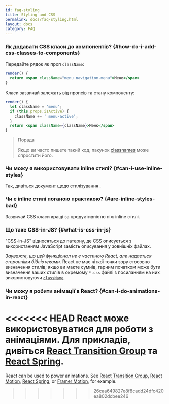 ```yaml
---
id: faq-styling
title: Styling and CSS
permalink: docs/faq-styling.html
layout: docs
category: FAQ
---
```


### Як додавати CSS класи до компонентів? {#how-do-i-add-css-classes-to-components}

Передайте рядок як проп `className`:

```jsx
render() {
  return <span className="menu navigation-menu">Меню</span>
}
```

Класи зазвичай залежать від пропсів та стану компоненту:

```jsx
render() {
  let className = 'menu';
  if (this.props.isActive) {
    className += ' menu-active';
  }
  return <span className={className}>Меню</span>
}
```

>Порада
>
>Якщо ви часто пишете такий код, пакунок [classnames](https://www.npmjs.com/package/classnames#usage-with-reactjs)
може спростити його.

### Чи можу я використовувати inline стилі? {#can-i-use-inline-styles}

Так, дивіться [документ](/docs/dom-elements.html#style) щодо стилізування .

### Чи є inline стилі поганою практикою? {#are-inline-styles-bad}

Зазвичай CSS класи кращі за продуктивністю ніж inline стилі.

### Що таке CSS-in-JS? {#what-is-css-in-js}

"CSS-in-JS" відносяться до патерну, де CSS описується з використанням JavaScript замість описування у зовнішніх файлах.

_Зауважте, що цей функціонал не є частиною React, але надається сторонніми бібліотеками._ React не має чіткої точки зору стосовно визначення стилів; якщо ви маєте сумнів, гарним початком може бути визначення ваших стилів в окремому `*.css` файлі з посиланням на них використовуючи [`className`](/docs/dom-elements.html#classname).

### Чи можу я робити анімації в React? {#can-i-do-animations-in-react}

<<<<<<< HEAD
React може використовуватися для роботи з анімаціями. Для прикладів, дивіться [React Transition Group](https://reactcommunity.org/react-transition-group/) та [React Spring](https://github.com/react-spring/react-spring).
=======
React can be used to power animations. See [React Transition Group](https://reactcommunity.org/react-transition-group/), [React Motion](https://github.com/chenglou/react-motion), [React Spring](https://github.com/react-spring/react-spring), or [Framer Motion](https://framer.com/motion), for example.
>>>>>>> 26caa649827e8f8cadd24dfc420ea802dcbee246
